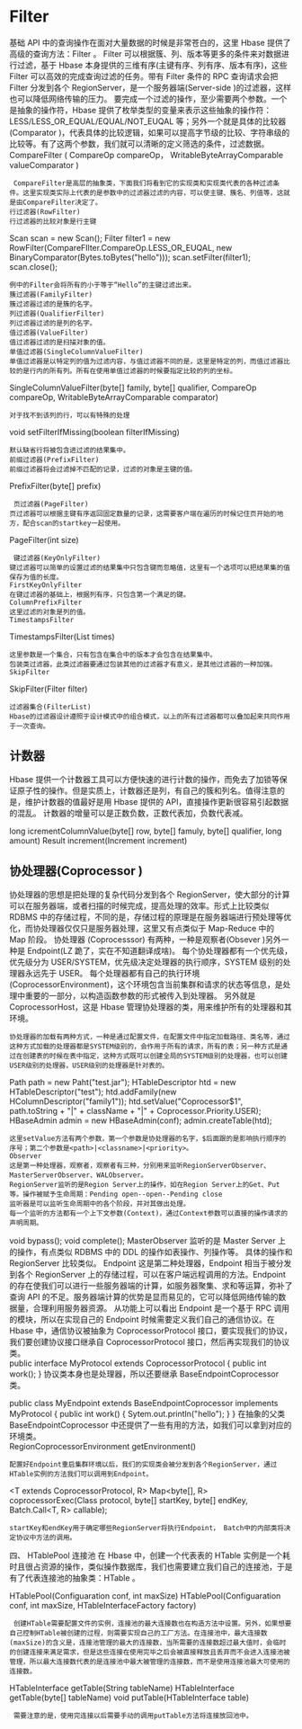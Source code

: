 # Filter

基础 API 中的查询操作在面对大量数据的时候是非常苍白的，这里 Hbase 提供了高级的查询方法：Filter 。 Filter 可以根据簇、列、版本等更多的条件来对数据进行过滤，基于 Hbase 本身提供的三维有序(主键有序、列有序、版本有序)，这些 Filter 可以高效的完成查询过滤的任务。带有 Filter 条件的 RPC 查询请求会把 Filter 分发到各个 RegionServer，是一个服务器端(Server-side )的过滤器，这样也可以降低网络传输的压力。 要完成一个过滤的操作，至少需要两个参数。一个是抽象的操作符，Hbase 提供了枚举类型的变量来表示这些抽象的操作符：LESS/LESS_OR_EQUAL/EQUAL/NOT_EUQAL 等；另外一个就是具体的比较器(Comparator )，代表具体的比较逻辑，如果可以提高字节级的比较、字符串级的比较等。有了这两个参数，我们就可以清晰的定义筛选的条件，过滤数据。 CompareFilter ( CompareOp compareOp， WritableByteArrayComparable valueComparator )

     CompareFilter是高层的抽象类，下面我们将看到它的实现类和实现类代表的各种过滤条件。这里实现类实际上代表的是参数中的过滤器过滤的内容，可以使主键、簇名、列值等，这就是由CompareFilter决定了。
    行过滤器(RowFilter)
    行过滤器的比较对象是行主键

Scan scan = new Scan(); Filter filter1 = new RowFilter(CompareFIlter.CompareOp.LESS_OR_EUQAL, new BinaryComparator(Bytes.toBytes("hello"))); scan.setFilter(filter1); scan.close();

    例中的Filter会将所有的小于等于“Hello”的主键过滤出来。
    簇过滤器(FamilyFilter)
    簇过滤器过滤的是簇的名字。
    列过滤器(QualifierFilter)
    列过滤器过滤的是列的名字。
    值过滤器(ValueFilter)
    值过滤器过滤的是扫描对象的值。
    单值过滤器(SingleColumnValueFilter)
    单值过滤器是以特定列的值为过滤内容，与值过滤器不同的是，这里是特定的列，而值过滤器比较的是行内的所有列。所有在使用单值过滤器的时候要指定比较的列的坐标。

SingleColumnValueFilter(byte[] family, byte[] qualifier, CompareOp compareOp, WritableByteArrayComparable comparator)

    对于找不到该列的行，可以有特殊的处理

void setFilterIfMissing(boolean filterIfMissing)

    默认缺省行将被包含进过滤的结果集中。
    前缀过滤器(PrefixFilter)
    前缀过滤器将会过滤掉不匹配的记录，过滤的对象是主键的值。

PrefixFilter(byte[] prefix)

     页过滤器(PageFilter)
    页过滤器可以根据主键有序返回固定数量的记录，这需要客户端在遍历的时候记住页开始的地方，配合scan的startkey一起使用。

PageFilter(int size)

     键过滤器(KeyOnlyFilter)
    键过滤器可以简单的设置过滤的结果集中只包含键而忽略值，这里有一个选项可以把结果集的值保存为值的长度。
    FirstKeyOnlyFilter
    在键过滤器的基础上，根据列有序，只包含第一个满足的键。
    ColumnPrefixFilter
    这里过滤的对象是列的值。
    TimestampsFilter

TimestampsFilter(List<Long> times)

    这里参数是一个集合，只有包含在集合中的版本才会包含在结果集中。
    包装类过滤器，此类过滤器要通过包装其他的过滤器才有意义，是其他过滤器的一种加强。
    SkipFilter

SkipFilter(Filter filter)

    过滤器集合(FilterList)
    Hbase的过滤器设计遵照于设计模式中的组合模式，以上的所有过滤器都可以叠加起来共同作用于一次查询。

## 计数器

Hbase 提供一个计数器工具可以方便快速的进行计数的操作，而免去了加锁等保证原子性的操作。但是实质上，计数器还是列，有自己的簇和列名。值得注意的是，维护计数器的值最好是用 Hbase 提供的 API，直接操作更新很容易引起数据的混乱。 计数器的增量可以是正数负数，正数代表加，负数代表减。

long icrementColumnValue(byte[] row, byte[] famuly, byte[] qualifier, long amount) Result increment(Increment increment)

## 协处理器(Coprocessor )

协处理器的思想是把处理的复杂代码分发到各个 RegionServer，使大部分的计算可以在服务器端，或者扫描的时候完成，提高处理的效率。形式上比较类似 RDBMS 中的存储过程，不同的是，存储过程的原理是在服务器端进行预处理等优化，而协处理器仅仅只是服务器处理，这里又有点类似于 Map-Reduce 中的 Map 阶段。 协处理器 (Coprocesssor) 有两种，一种是观察者(Obsever )另外一种是 Endpoint(LZ 跪了，实在不知道翻译成啥)。 每个协处理器都有一个优先级，优先级分为 USER/SYSTEM，优先级决定处理器的执行顺序，SYSTEM 级别的处理器永远先于 USER。 每个处理器都有自己的执行环境 (CoprocessorEnvironment)，这个环境包含当前集群和请求的状态等信息，是处理中重要的一部分，以构造函数参数的形式被传入到处理器。 另外就是 CoprocessorHost，这是 Hbase 管理协处理器的类，用来维护所有的处理器和其环境。

    协处理器的加载有两种方式，一种是通过配置文件，在配置文件中指定加载路径、类名等，通过这种方式加载的处理器都是SYSTEM级别的，会作用于所有的请求，所有的表；另一种方式是通过在创建表的时候在表中指定，这种方式既可以创建全局的SYSTEM级别的处理器，也可以创建USER级别的处理器，USER级别的处理器是针对表的。

Path path = new Paht("test.jar"); HTableDescriptor htd = new HTableDescriptor("test"); htd.addFamily(new HColumnDescriptor("family1")); htd.setValue("Coprocessor$1", path.toString + "|" + className + "|" + Coprocessor.Priority.USER); HBaseAdmin admin = new HBaseAdmin(conf); admin.createTable(htd);

    这里setValue方法有两个参数，第一个参数是协处理器的名字，$后面跟的是影响执行顺序的序号；第二个参数是<path>|<classname>|<priority>。
    Observer
    这是第一种处理器，观察者，观察者有三种，分别用来监听RegionServerObserver、MasterServerObserver、WALObserver。
    RegionServer监听的是Region Server上的操作，如在Region Server上的Get、Put等。操作被赋予生命周期：Pending open--open--Pending close
    监听器是可以监听生命周期中的各个阶段，并对其做出处理。
    每一个监听的方法都有一个上下文参数(Context)，通过Context参数可以直接的操作请求的声明周期。

void bypass(); void complete(); MasterObserver 监听的是 Master Server 上的操作，有点类似 RDBMS 中的 DDL 的操作如表操作、列操作等。 具体的操作和 RegionServer 比较类似。 Endpoint 这是第二种处理器，Endpoint 相当于被分发到各个 RegionServer 上的存储过程，可以在客户端远程调用的方法。Endpoint 的存在使我们可以进行一些服务器端的计算，如服务器聚集、求和等运算，弥补了查询 API 的不足。服务器端计算的优势是显而易见的，它可以降低网络传输的数据量，合理利用服务器资源。 从功能上可以看出 Endpoint 是一个基于 RPC 调用的模块，所以在实现自己的 Endpoint 时候需要定义我们自己的通信协议。在 Hbase 中，通信协议被抽象为 CoprocessorProtocol 接口，要实现我们的协议，我们要创建协议接口继承自 CoprocessorProtocol 接口，然后再实现我们的协议类。 \
public interface MyProtocol extends CoprocessorProtocol { public int work(); } 协议类本身也是处理器，所以还要继承 BaseEndpointCoprocessor 类。

public class MyEndpoint extends BaseEndpointCoprocessor implements MyProtocol { public int work() { Sytem.out.println("hello"); } } 在抽象的父类 BaseEndpointCoprocessor 中还提供了一些有用的方法，如我们可以拿到对应的环境类。 \
RegionCoprocessorEnvironment getEnvironment()

    配置好Endpoint重启集群环境以后，我们的实现类会被分发到各个RegionServer，通过HTable实例的方法我们可以调用到Endpoint。

<T extends CoprocessorProtocol, R> Map<byte[], R> coprocessorExec(Class<T> protocol, byte[] startKey, byte[] endKey, Batch.Call<T, R> callable);

    startKey和endKey用于确定哪些RegionServer将执行Endpoint， Batch中的内部类将决定协议中方法的调用。

四、 HTablePool 连接池 在 Hbase 中，创建一个代表表的 HTable 实例是一个耗时且很占资源的操作，类似操作数据库，我们也需要建立我们自己的连接池，于是有了代表连接池的抽象类：HTable 。

HTablePool(Configuaration conf, int maxSize) HTablePool(Configuaration conf, int maxSize, HTableInterfaceFactory factory)

     创建HTable需要配置文件的实例，连接池的最大连接数也在构造方法中设置。另外，如果想要自己控制HTable被创建的过程，则需要实现自己的工厂方法。在连接池中，最大连接数(maxSize)的含义是，连接池管理的最大的连接数，当所需要的连接数超过最大值时，会临时的创建连接来满足需求，但是这些连接在使用完毕之后会被直接释放且丢弃而不会进入连接池被管理，所以最大连接数代表的是连接池中最大被管理的连接数，而不是使用连接池最大可使用的连接数。

HTableInterface getTable(String tableName) HTableInterface getTable(byte[] tableName) void putTable(HTableInterface table)

     需要注意的是，使用完连接以后需要手动的调用putTable方法将连接放回池中。
